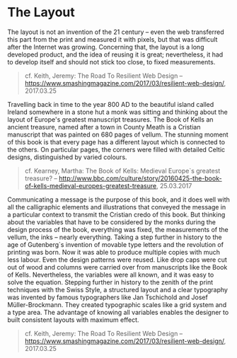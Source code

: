 # The Layout

The layout is not an invention of the 21 century – even the web transferred this part from the print and measured it with pixels, but that was difficult after the Internet was growing. Concerning that, the layout is a long developed product, and the idea of reusing it is great; nevertheless, it had to develop itself and should not stick too close, to fixed measurements.
> cf. Keith, Jeremy: The Road To Resilient Web Design – https://www.smashingmagazine.com/2017/03/resilient-web-design/, 2017.03.25

Travelling back in time to the year 800 AD to the beautiful island called Ireland somewhere in a stone hut a monk was sitting and thinking about the layout of Europe's greatest manuscript treasures. The Book of Kells an ancient treasure, named after a town in County Meath is a Cristian manuscript that was painted on 680 pages of vellum. The stunning moment of this book is that every page has a different layout which is connected to the others. On particular pages, the corners were filled with detailed Celtic designs, distinguished by varied colours.
> cf. Kearney, Martha: The Book of Kells: Medieval Europe`s greatest treasure? – http://www.bbc.com/culture/story/20160425-the-book-of-kells-medieval-europes-greatest-treasure, 25.03.2017

Communicating a message is the purpose of this book, and it does well with all the calligraphic elements and illustrations that conveyed the message in a particular context to transmit the Cristian credo of this book. But thinking about the variables that have to be considered by the monks during the design process of the book, everything was fixed, the measurements of the vellum, the inks – nearly everything. Taking a step further in history to the age of Gutenberg`s invention of movable type letters and the revolution of printing was born. Now it was able to produce multiple copies with much less labour. Even the design patterns were reused. Like drop caps were cut out of wood and columns were carried over from manuscripts like the Book of Kells. Nevertheless, the variables were all known, and it was easy to solve the equation. Stepping further in history to the zenith of the print techniques with the Swiss Style, a structured layout and a clear typography was invented by famous typographers like Jan Tschichold and Josef Müller-Brockmann. They created typographic scales like a grid system and a type area. The advantage of knowing all variables enables the designer to built consistent layouts with maximum effect.
> cf. Keith, Jeremy: The Road To Resilient Web Design – https://www.smashingmagazine.com/2017/03/resilient-web-design/, 2017.03.25